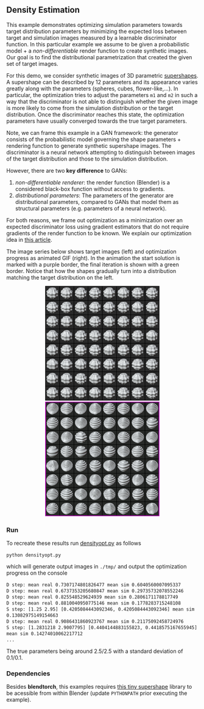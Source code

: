 ## Density Estimation

This example demonstrates optimizing simulation parameters towards target distribution parameters by minimizing the expected loss between target and simulation images measured by a learnable discriminator function. In this particular example we assume to be given a probabilistic model + a _non-differentiable_ render function to create synthetic images. Our goal is to find the distributional parametrization that created the given set of target images.

For this demo, we consider synthetic images of 3D parametric [supershapes](https://en.wikipedia.org/wiki/Superformula). A supershape can be described by 12 parameters and its appearance varies greatly along with the parameters (spheres, cubes, flower-like,...). In particular, the optimization tries to adjust the parameters `m1` and `m2` in such a way that the discriminator is not able to distinguish whether the given image is more likely to come from the simulation distribution or the target distribution. Once the discriminator reaches this state, the optimization parameters have usually converged towards the true target parameters.

Note, we can frame this example in a GAN framework: the generator consists of the probabilistic model governing the shape parameters + rendering function to generate synthetic supershape images. The discriminator is a neural network attempting to distinguish between images of the target distribution and those to the simulation distribution. 

However, there are two **key difference** to GANs: 
 1. *non-differentiable renderer*: the render function (Blender) is a considered black-box function without access to gradients. 
 1. *distributional parameters*: The parameters of the generator are distributional parameters, compared to GANs that model them as structural parameters (e.g. parameters of a neural network).
 
For both reasons, we frame out optimization as a minimization over an expected discriminator loss using gradient estimators that do not require gradients of the render function to be known. We explain our optimization idea in [this article](etc/blendtorch_stochopt.pdf).

The image series below shows target images (left) and optimization progress as animated GIF (right). In the animation the start solution is marked with a purple border, the final iteration is shown with a green border. Notice that how the shapes gradually turn into a distribution matching the target distribution on the left.
<div align="center">
<img src="etc/real.png" width="300">
<img src="etc/densityopt.gif" width="300">
</div>

### Run

To recreate these results run [densityopt.py](./densityopt.py) as follows
```
python densityopt.py
```
which will generate output images in `./tmp/` and output the optimization progress on the console 
```
D step: mean real 0.7307174801826477 mean sim 0.6040560007095337
D step: mean real 0.6737353205680847 mean sim 0.29735732078552246
D step: mean real 0.825548529624939 mean sim 0.2806171178817749
D step: mean real 0.8810040950775146 mean sim 0.1778283715248108
S step: [1.25 2.95] [0.4205084443092346, 0.4205084443092346] mean sim 0.13082975149154663
D step: mean real 0.9086431860923767 mean sim 0.21175092458724976
S step: [1.2831218 2.9007795] [0.4404144883155823, 0.4418575167655945] mean sim 0.14274010062217712
...
```
The true parameters being around 2.5/2.5 with a standard deviation of 0.1/0.1.

### Dependencies

Besides **blendtorch**, this examples requires [this tiny supershape](https://github.com/cheind/supershape) library to be acessible from within Blender (update `PYTHONPATH` prior executing the example).



